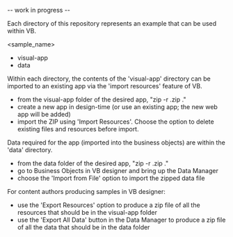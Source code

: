 -- work in progress --

Each directory of this repository represents an example that can be used within VB.

  <sample_name>
  + visual-app
  + data

Within each directory, the contents of the 'visual-app' directory can be imported to an existing
app via the 'import resources' feature of VB.
- from the visual-app folder of the desired app, "zip -r <filename>.zip ."
- create a new app in design-time (or use an existing app; the new web app will be added)
- import the ZIP using 'Import Resources'. Choose the option to delete existing files and resources before import.

Data required for the app (imported into the business objects) are within the 'data' directory.
- from the data folder of the desired app, "zip -r <filename>.zip ."
- go to Business Objects in VB designer and bring up the Data Manager
- choose the 'Import from File' option to import the zipped data file

For content authors producing samples in VB designer:
- use the 'Export Resources' option to produce a zip file of all the resources that should be in the visual-app folder
- use the 'Export All Data' button in the Data Manager to produce a zip file of all the data that should be in the data folder
